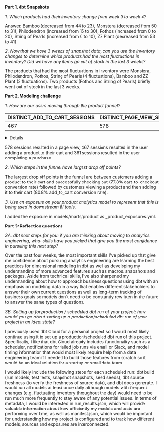 **Part 1. dbt Snapshots**

*1. Which products had their inventory change from week 3 to week 4?*

Answer: Bamboo (decreased from 44 to 23), Monstera (decreased from 50 to 31), Philodendron (increased from 15 to 30), Pothos (increased from 0 to 20), String of Pearls (increased from 0 to 10), ZZ Plant (decreased from 53 to 41)

*2. Now that we have 3 weeks of snapshot data, can you use the inventory changes to determine which products had the most fluctuations in inventory? Did we have any items go out of stock in the last 3 weeks?*

The products that had the most fluctuations in inventory were Monstera, Philodendron, Pothos, String of Pearls (4 fluctuations), Bamboo and ZZ Plant (3 fluctuations). Two products (Pothos and String of Pearls) briefly went out of stock in the last 3 weeks.

**Part 2. Modeling challenge**

*1. How are our users moving through the product funnel?*

|DISTINCT_ADD_TO_CART_SESSIONS|DISTINCT_PAGE_VIEW_SESSIONS|DISTINCT_CHECKOUT_SESSIONS|ADD_TO_CART_RATE|CART_TO_CHECKOUT_RATE|OVERALL_CONVERSION_RATE|
|-----------------------------|---------------------------|--------------------------|----------------|---------------------|-----------------------|
|467                          |578                        |361                       |0.807958        |0.773019             |0.624567               |


<details>


```sql

with sessions_with_event_type as (
    select *
    from {{ ref('int_sessions_with_event_type') }}
)

, final as (
    select sum(add_to_cart_sessions) as distinct_add_to_cart_sessions
    , sum(page_view_sessions) as distinct_page_view_sessions
    , sum(checkout_sessions) as distinct_checkout_sessions
    , sum(add_to_cart_sessions) / sum(page_view_sessions) as add_to_cart_rate
    , sum(checkout_sessions) / sum(add_to_cart_sessions) as cart_to_checkout_rate
    , sum(checkout_sessions) / sum(page_view_sessions) as overall_conversion_rate
    from sessions_with_event_type
)

select * from final

```

</details>

578 sessions resulted in a page view, 467 sessions resulted in the user adding a product to their cart and 361 sessions resulted in the user completing a purchase.

*2. Which steps in the funnel have largest drop off points?*

The largest drop off points in the funnel are between customers adding a product to their cart and successfully checking out (77.3% cart-to-checkout conversion rate) followed by customers viewing a product and then adding it to their cart (80.8% add_to_cart conversion rate).

*3. Use an exposure on your product analytics model to represent that this is being used in downstream BI tools.*

I added the exposure in models/marts/product as _product_exposures.yml.

**Part 3: Reflection questions**

*3A. dbt next steps for you: if you are thinking about moving to analytics engineering, what skills have you picked that give you the most confidence in pursuing this next step?*

Over the past four weeks, the most important skills I've picked up that give me confidence about pursuing analytics engineering are learning the best practices for dimensional modeling in dbt as well as developing my understanding of more advanced features such as macros, snapshots and packages. Aside from technical skills, I've also sharpened my understanding about how to approach business questions using dbt with an emphasis on modeling data in a way that enables different stakeholders to answer their own current questions as well as long-term tracking of business goals so models don't need to be constantly rewritten in the future to answer the same types of questions.

*3B. Setting up for production / scheduled dbt run of your project: how would you go about setting up a production/scheduled dbt run of your project in an ideal state?*

I previously used dbt Cloud for a personal project so I would most likely continue using it to set up a production/scheduled dbt run of this project. Specifically, I like that dbt Cloud already includes functionality such as a scheduler, notifications for failed job runs via email or Slack, and model timing information that would most likely require help from a data engineering team if I needed to build those features from scratch so it would be an ideal solution for a startup or small data team.

I would likely include the following steps for each scheduled run: dbt build (run models, test tests, snapshot snapshots, seed seeds), dbt source freshness (to verify the freshness of source data), and dbt docs generate. I would run all models at least once daily although models with frequent changes (e.g. fluctuating inventory throughout the day) would need to be run much more frequently to stay aware of any potential issues. In terms of metadata, I would be interested in run_results.json, which will provide valuable information about how efficiently my models and tests are performing over time, as well as manifest.json, which would be important for understanding how my project is configured and to track how different models, sources and exposures are interconnected.